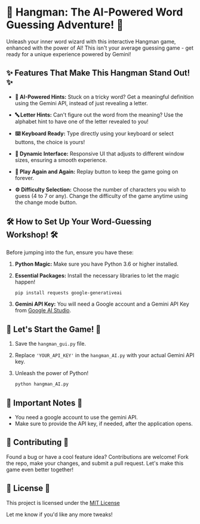# 🎯 Hangman: The AI-Powered Word Guessing Adventure! 🚀


Unleash your inner word wizard with this interactive Hangman game, enhanced with the power of AI! This isn't your average guessing game - get ready for a unique experience powered by Gemini!

## ✨ Features That Make This Hangman Stand Out! ✨

-   **🧠 AI-Powered Hints:** Stuck on a tricky word? Get a meaningful definition using the Gemini API, instead of just revealing a letter.

-  **🔤 Letter Hints:** Can't figure out the word from the meaning? Use the alphabet hint to have one of the letter revealed to you!

-   **⌨️ Keyboard Ready:** Type directly using your keyboard or select buttons, the choice is yours!

-   **🎨 Dynamic Interface:** Responsive UI that adjusts to different window sizes, ensuring a smooth experience.

-   **🔄 Play Again and Again:** Replay button to keep the game going on forever.

-    **⚙️ Difficulty Selection:** Choose the number of characters you wish to guess (4 to 7 or any). Change the difficulty of the game anytime using the change mode button.


## 🛠️ How to Set Up Your Word-Guessing Workshop! 🛠️

Before jumping into the fun, ensure you have these:

1.  **Python Magic:** Make sure you have Python 3.6 or higher installed.
2.  **Essential Packages:** Install the necessary libraries to let the magic happen!

    ```bash
    pip install requests google-generativeai
    ```

3.  **Gemini API Key:** You will need a Google account and a Gemini API Key from [Google AI Studio](https://makersuite.google.com).

## 🚀 Let's Start the Game! 🚀

1.  Save the `hangman_gui.py` file.
2.  Replace `'YOUR_API_KEY'` in the `hangman_AI.py` with your actual Gemini API key.
3.  Unleash the power of Python!

    ```bash
    python hangman_AI.py
    ```

## 📝 Important Notes 📝

- You need a google account to use the gemini API.
-   Make sure to provide the API key, if needed, after the application opens.

## 🤝 Contributing 🤝

Found a bug or have a cool feature idea? Contributions are welcome! Fork the repo, make your changes, and submit a pull request. Let's make this game even better together!

## 📜 License 📜

This project is licensed under the [MIT License](https://opensource.org/licenses/MIT)

Let me know if you'd like any more tweaks!
